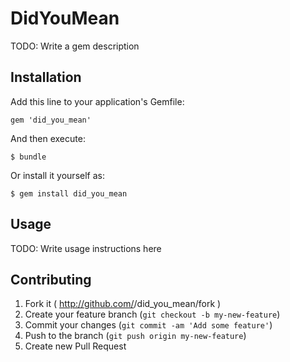 # DidYouMean

TODO: Write a gem description

## Installation

Add this line to your application's Gemfile:

    gem 'did_you_mean'

And then execute:

    $ bundle

Or install it yourself as:

    $ gem install did_you_mean

## Usage

TODO: Write usage instructions here

## Contributing

1. Fork it ( http://github.com/<my-github-username>/did_you_mean/fork )
2. Create your feature branch (`git checkout -b my-new-feature`)
3. Commit your changes (`git commit -am 'Add some feature'`)
4. Push to the branch (`git push origin my-new-feature`)
5. Create new Pull Request
